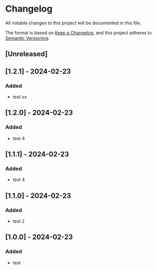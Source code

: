 # Changelog

All notable changes to this project will be documented in this file.

The format is based on [Keep a Changelog](https://keepachangelog.com/en/1.1.0/),
and this project adheres to [Semantic Versioning](https://semver.org/spec/v2.0.0.html).

## [Unreleased]

## [1.2.1] - 2024-02-23

### Added

- test xx

## [1.2.0] - 2024-02-23

### Added

- test 4

## [1.1.1] - 2024-02-23

### Added

- test 4

## [1.1.0] - 2024-02-23

### Added

- test 2

## [1.0.0] - 2024-02-23

### Added

- test
